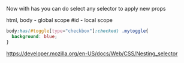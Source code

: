 


Now with has  you can do select any selector to apply new props


html, body - global scope
#id - local scope

```css
body:has(#toggle[type="checkbox"]:checked) .mytoggle{
  background: blue;
}
```

https://developer.mozilla.org/en-US/docs/Web/CSS/Nesting_selector